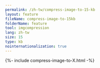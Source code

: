 ```yaml
---
permalink: /zh-tw/compress-image-to-15-kb
layout: feature
fileName: compress-image-to-15kb
folderName: feature
tool: imgcompression
lang: zh-tw
size: 15
type: kb
nointernationalization: true
---
```

{%- include compress-image-to-X.html -%}
      